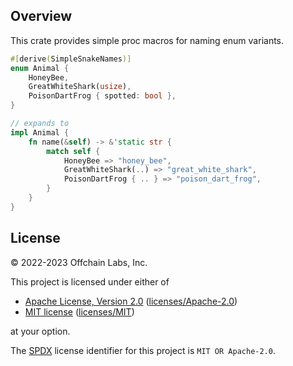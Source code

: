 
## Overview

This crate provides simple proc macros for naming enum variants.

```rs
#[derive(SimpleSnakeNames)]
enum Animal {
    HoneyBee,
    GreatWhiteShark(usize),
    PoisonDartFrog { spotted: bool },
}

// expands to
impl Animal {
    fn name(&self) -> &'static str {
        match self {
            HoneyBee => "honey_bee",
            GreatWhiteShark(..) => "great_white_shark",
            PoisonDartFrog { .. } => "poison_dart_frog",
        }
    }
}
```

## License

&copy; 2022-2023 Offchain Labs, Inc.

This project is licensed under either of

- [Apache License, Version 2.0](https://www.apache.org/licenses/LICENSE-2.0) ([licenses/Apache-2.0](licenses/Apache-2.0))
- [MIT license](https://opensource.org/licenses/MIT) ([licenses/MIT](licenses/MIT))

at your option.

The [SPDX](https://spdx.dev) license identifier for this project is `MIT OR Apache-2.0`.

